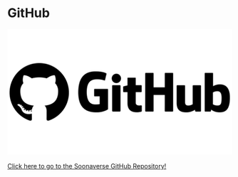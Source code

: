 # GitHub

![](<../../.gitbook/assets/image (11) (1).png>)

[Click here to go to the Soonaverse GitHub Repository!](https://github.com/soonlabs/soonaverse-dao)
